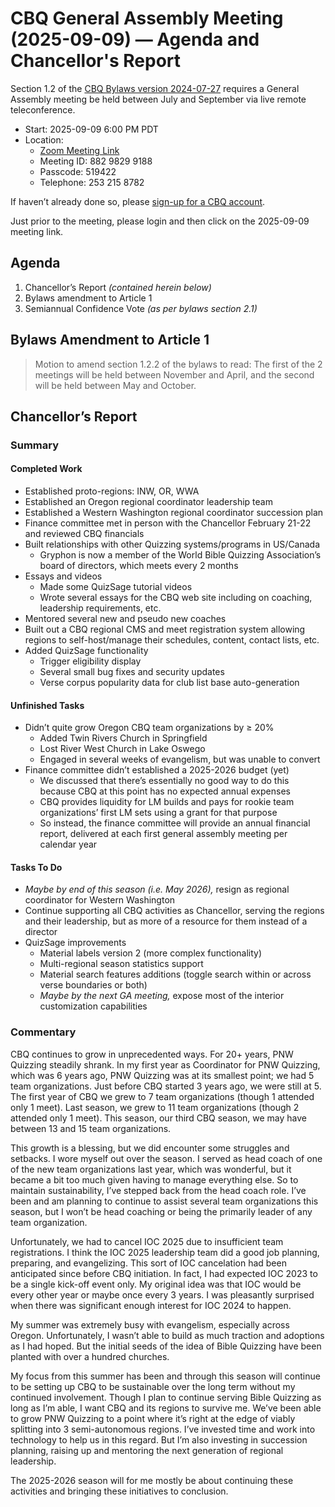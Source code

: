 # CBQ General Assembly Meeting (2025-09-09) — Agenda and Chancellor's Report

Section 1.2 of the [CBQ Bylaws version 2024-07-27](https://cbqz.org/governance/bylaws.md) requires a General Assembly meeting be held between July and September via live remote teleconference.

- Start: 2025-09-09 6:00 PM PDT
- Location:
    - [Zoom Meeting Link](https://us02web.zoom.us/j/88298299188?pwd=sXyaI5BzgQYt1A8XGEnPa5m6I06gyJ.1)
    - Meeting ID: 882 9829 9188
    - Passcode: 519422
    - Telephone: 253 215 8782 

If haven’t already done so, please [sign-up for a CBQ account](https://cbqz.org/user/sign_up). 

Just prior to the meeting, please login and then click on the 2025-09-09 meeting link.

## Agenda

1. Chancellor’s Report *(contained herein below)*
2. Bylaws amendment to Article 1
3. Semiannual Confidence Vote *(as per bylaws section 2.1)*

## Bylaws Amendment to Article 1

> Motion to amend section 1.2.2 of the bylaws to read: The first of the 2 meetings will be held between November and April, and the second will be held between May and October.

## Chancellor’s Report

### Summary

#### Completed Work

- Established proto-regions: INW, OR, WWA
- Established an Oregon regional coordinator leadership team
- Established a Western Washington regional coordinator succession plan
- Finance committee met in person with the Chancellor February 21-22 and reviewed CBQ financials
- Built relationships with other Quizzing systems/programs in US/Canada
    - Gryphon is now a member of the World Bible Quizzing Association’s board of directors, which meets every 2 months
- Essays and videos
    - Made some QuizSage tutorial videos
    - Wrote several essays for the CBQ web site including on coaching, leadership requirements, etc.
- Mentored several new and pseudo new coaches
- Built out a CBQ regional CMS and meet registration system allowing regions to self-host/manage their schedules, content, contact lists, etc.
- Added QuizSage functionality
    - Trigger eligibility display
    - Several small bug fixes and security updates
    - Verse corpus popularity data for club list base auto-generation

#### Unfinished Tasks

- Didn’t quite grow Oregon CBQ team organizations by ≥ 20%
    - Added Twin Rivers Church in Springfield
    - Lost River West Church in Lake Oswego
    - Engaged in several weeks of evangelism, but was unable to convert
- Finance committee didn’t established a 2025-2026 budget (yet)
    - We discussed that there’s essentially no good way to do this because CBQ at this point has no expected annual expenses
    - CBQ provides liquidity for LM builds and pays for rookie team organizations’ first LM sets using a grant for that purpose
    - So instead, the finance committee will provide an annual financial report, delivered at each first general assembly meeting per calendar year

#### Tasks To Do

- *Maybe by end of this season (i.e. May 2026),* resign as regional coordinator for Western Washington
- Continue supporting all CBQ activities as Chancellor, serving the regions and their leadership, but as more of a resource for them instead of a director
- QuizSage improvements
    - Material labels version 2 (more complex functionality)
    - Multi-regional season statistics support
    - Material search features additions (toggle search within or across verse boundaries or both)
    - *Maybe by the next GA meeting,* expose most of the interior customization capabilities

### Commentary

CBQ continues to grow in unprecedented ways. For 20+ years, PNW Quizzing steadily shrank. In my first year as Coordinator for PNW Quizzing, which was 6 years ago, PNW Quizzing was at its smallest point; we had 5 team organizations. Just before CBQ started 3 years ago, we were still at 5. The first year of CBQ we grew to 7 team organizations (though 1 attended only 1 meet). Last season, we grew to 11 team organizations (though 2 attended only 1 meet). This season, our third CBQ season, we may have between 13 and 15 team organizations.

This growth is a blessing, but we did encounter some struggles and setbacks. I wore myself out over the season. I served as head coach of one of the new team organizations last year, which was wonderful, but it became a bit too much given having to manage everything else. So to maintain sustainability, I’ve stepped back from the head coach role. I’ve been and am planning to continue to assist several team organizations this season, but I won’t be head coaching or being the primarily leader of any team organization.

Unfortunately, we had to cancel IOC 2025 due to insufficient team registrations. I think the IOC 2025 leadership team did a good job planning, preparing, and evangelizing. This sort of IOC cancelation had been anticipated since before CBQ initiation. In fact, I had expected IOC 2023 to be a single kick-off event only. My original idea was that IOC would be every other year or maybe once every 3 years. I was pleasantly surprised when there was significant enough interest for IOC 2024 to happen.

My summer was extremely busy with evangelism, especially across Oregon. Unfortunately, I wasn’t able to build as much traction and adoptions as I had hoped. But the initial seeds of the idea of Bible Quizzing have been planted with over a hundred churches.

My focus from this summer has been and through this season will continue to be setting up CBQ to be sustainable over the long term without my continued involvement. Though I plan to continue serving Bible Quizzing as long as I’m able, I want CBQ and its regions to survive me. We’ve been able to grow PNW Quizzing to a point where it’s right at the edge of viably splitting into 3 semi-autonomous regions. I’ve invested time and work into technology to help us in this regard. But I’m also investing in succession planning, raising up and mentoring the next generation of regional leadership.

The 2025-2026 season will for me mostly be about continuing these activities and bringing these initiatives to conclusion.
